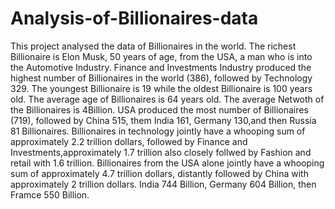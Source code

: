 # Analysis-of-Billionaires-data
This project analysed the data of Billionaires in the world.
The richest Billionaire is Elon Musk, 50 years of age, from the USA, a man who is into the Automotive Industry.
Finance and Investments Industry produced the highest number of Billionaires in the world (386), followed by Technology 329.
The youngest Billionaire is 19 while the oldest Billionaire is 100 years old. 
The average age of Billionaires is 64 years old. The average Netwoth of the Billionaires is 4Billion.
USA produced the most number of Billionaires (719), followed by China 515, them India 161, Germany 130,and then Russia 81 Billionaires.
Billionaires in technology jointly have a whooping sum of approximately 2.2 trillion dollars, followed by Finance and Investments,approximately 1.7 trillion also closely follwed by Fashion and retail with 1.6 trillion.
Billionaires from the USA alone jointly have a whooping sum of approximately 4.7 trillion dollars, distantly followed by China with approximately 2 trillion dollars. India 744 Billion, Germany 604 Billion, then Framce 550 Billion.
